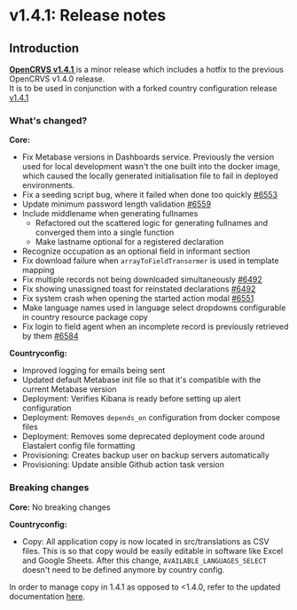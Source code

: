 # v1.4.1: Release notes

## Introduction

[**OpenCRVS v1.4.1** ](https://github.com/opencrvs/opencrvs-core/releases/tag/v1.4.1)is a minor release which includes a hotfix to the previous OpenCRVS v1.4.0 release.\
It is to be used in conjunction with a forked country configuration release [v1.4.1](https://github.com/opencrvs/opencrvs-countryconfig/releases/tag/v1.4.1)

### What's changed?

**Core:**

* Fix Metabase versions in Dashboards service. Previously the version used for local development wasn't the one built into the docker image, which caused the locally generated initialisation file to fail in deployed environments.
* Fix a seeding script bug, where it failed when done too quickly [#6553](https://github.com/opencrvs/opencrvs-core/issues/6553)
* Update minimum password length validation [#6559](https://github.com/opencrvs/opencrvs-core/issues/6559)
* Include middlename when generating fullnames
  * Refactored out the scattered logic for generating fullnames and converged them into a single function
  * Make lastname optional for a registered declaration
* Recognize occupation as an optional field in informant section
* Fix download failure when `arrayToFieldTransormer` is used in template mapping
* Fix multiple records not being downloaded simultaneously [#6492](https://github.com/opencrvs/opencrvs-core/issues/6492#issuecomment-1961098936)
* Fix showing unassigned toast for reinstated declarations [#6492](https://github.com/opencrvs/opencrvs-core/issues/6492#issuecomment-1961098936)
* Fix system crash when opening the started action modal [#6551](https://github.com/opencrvs/opencrvs-core/issues/6551)
* Make language names used in language select dropdowns configurable in country resource package copy
* Fix login to field agent when an incomplete record is previously retrieved by them [#6584](https://github.com/opencrvs/opencrvs-core/issues/6584)

**Countryconfig:**

* Improved logging for emails being sent
* Updated default Metabase init file so that it's compatible with the current Metabase version
* Deployment: Verifies Kibana is ready before setting up alert configuration
* Deployment: Removes `depends_on` configuration from docker compose files
* Deployment: Removes some deprecated deployment code around Elastalert config file formatting
* Provisioning: Creates backup user on backup servers automatically
* Provisioning: Update ansible Github action task version

### Breaking changes

**Core:** No breaking changes

**Countryconfig:**

* Copy: All application copy is now located in src/translations as CSV files. This is so that copy would be easily editable in software like Excel and Google Sheets. After this change, `AVAILABLE_LANGUAGES_SELECT` doesn't need to be defined anymore by country config.

In order to manage copy in 1.4.1 as opposed to <1.4.0, refer to the updated documentation [here](../../../v1.8.0/setup/3.-installation/3.2-set-up-your-own-country-configuration/3.2.5-set-up-application-settings/3.2.9.1-managing-language-content).
